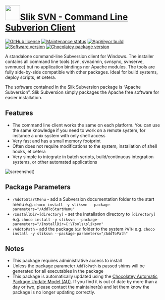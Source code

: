 # [<img src="https://cdn.jsdelivr.net/gh/dgalbraith/chocolatey-packages@ca5faf67d35c123083f63c7517c1a7b01ad28728/icons/sliksvn.png" width="48" height="48"/>Slik SVN - Command Line Subverion Client](https://chocolatey.org/packages/sliksvn)

[![GitHub license](https://img.shields.io/badge/License-Apache%202.0-green.svg)](https://svn.apache.org/repos/asf/subversion/trunk/LICENSE)
[![Maintenance status](https://img.shields.io/badge/Maintained%3F-yes-green.svg)](https://github.com/dgalbraith/chocolatey-packages/graphs/commit-activity)
[![AppVeyor build](https://img.shields.io/appveyor/ci/dgalbraith/chocolatey-packages)](https://ci.appveyor.com/project/dgalbraith/chocolatey-packages)
[![Software version](https://img.shields.io/badge/Source-v1.14.1-blue)](https://sliksvn.com/download)
[![Chocolatey package version](https://img.shields.io/chocolatey/v/sliksvn?label=Chocolatey)](https://chocolatey.org/packages/sliksvn)

A standalone command-line Subversion client for Windows. The installer contains all command line tools (svn, svnadmin,
svnsync, svnserve, svnmucc) but no application bindings nor Apache modules. The tools are fully side-by-side
compatible with other packages. Ideal for build systems, deploy scripts, et cetera.

The software contained in the Slik Subversion package is “Apache Subversion”. Slik Subversion simply packages the
Apache free software for easier installation.

## Features

* The command line client works the same on each platform. You can use the same knowledge if you need to work on a
remote system, for instance a unix system with only shell access
* Very fast and has a small memory footprint
* Often does not require modifications to the system, installation of shell hooks, et cetera
* Very simple to integrate in batch scripts, build/continuous integration systems, or other automated applications

![screenshot](https://cdn.jsdelivr.net/gh/dgalbraith/chocolatey-packages@ca5faf67d35c123083f63c7517c1a7b01ad28728/automatic/sliksvn/screenshot.png))

## Package Parameters

* `/AddToStartMenu` - add a Subversion documentation folder to the start menu
  e.g. `choco install -y sliksvn --package-parameters="/AddToStartMenu"`
* `/InstallDir=[directory]` - set the installation directory to `[directory]`
  e.g. `choco install -y sliksvn --package-parameters="/InstallDir=C:\Tools\sliksvn"`
* `/AddtoPath` - add the package `bin` folder to the system `PATH`
  e.g. `choco install -y sliksvn --package-parameters="/AddToPath"`

## Notes

* This package requires administrative access to install
* Unless the package parameter `AddToPath` is passed shims will be generated for all executables in the package
* This package is automatically updated using the [Chocolatey Automatic Package Update Model (AU)](https://github.com/majkinetor/au/blob/master/README.md).
  If you find it is out of date by more than a day or two, please contact the maintainer(s) and let them know the package is no longer updating correctly.
